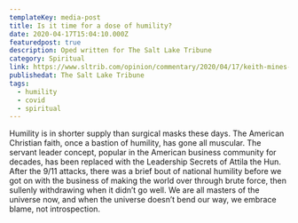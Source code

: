 ```yaml
---
templateKey: media-post
title: Is it time for a dose of humility?
date: 2020-04-17T15:04:10.000Z
featuredpost: true
description: Oped written for The Salt Lake Tribune
category: Spiritual
link: https://www.sltrib.com/opinion/commentary/2020/04/17/keith-mines-is-it-time/
publishedat: The Salt Lake Tribune
tags:
  - humility
  - covid
  - spiritual
---
```

Humility is in shorter supply than surgical masks these days. The American Christian faith, once a bastion of humility, has gone all muscular. The servant leader concept, popular in the American business community for decades, has been replaced with the Leadership Secrets of Attila the Hun. After the 9/11 attacks, there was a brief bout of national humility before we got on with the business of making the world over through brute force, then sullenly withdrawing when it didn’t go well. We are all masters of the universe now, and when the universe doesn’t bend our way, we embrace blame, not introspection.
